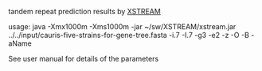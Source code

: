 tandem repeat prediction results by [XSTREAM](https://amnewmanlab.stanford.edu/xstream/)

usage: 
java -Xmx1000m -Xms1000m -jar ~/sw/XSTREAM/xstream.jar ../../input/cauris-five-strains-for-gene-tree.fasta -i.7 -I.7 -g3 -e2 -z -O -B -aName

See user manual for details of the parameters
